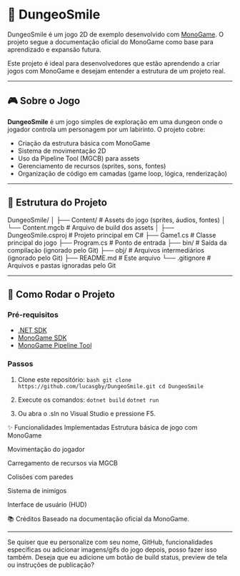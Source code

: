 # 🏰 DungeoSmile

DungeoSmile é um jogo 2D de exemplo desenvolvido com [MonoGame](https://www.monogame.net/). O projeto segue a documentação oficial do MonoGame como base para aprendizado e expansão futura.

Este projeto é ideal para desenvolvedores que estão aprendendo a criar jogos com MonoGame e desejam entender a estrutura de um projeto real.

---

## 🎮 Sobre o Jogo

**DungeoSmile** é um jogo simples de exploração em uma dungeon onde o jogador controla um personagem por um labirinto. O projeto cobre:

- Criação da estrutura básica com MonoGame
- Sistema de movimentação 2D
- Uso da Pipeline Tool (MGCB) para assets
- Gerenciamento de recursos (sprites, sons, fontes)
- Organização de código em camadas (game loop, lógica, renderização)

---

## 📁 Estrutura do Projeto

DungeoSmile/
│
├── Content/ # Assets do jogo (sprites, áudios, fontes)
│ └── Content.mgcb # Arquivo de build dos assets
│
├── DungeoSmile.csproj # Projeto principal em C#
├── Game1.cs # Classe principal do jogo
├── Program.cs # Ponto de entrada
├── bin/ # Saída da compilação (ignorado pelo Git)
├── obj/ # Arquivos intermediários (ignorado pelo Git)
├── README.md # Este arquivo
└── .gitignore # Arquivos e pastas ignoradas pelo Git


---

## 🚀 Como Rodar o Projeto

### Pré-requisitos

- [.NET SDK](https://dotnet.microsoft.com/download)
- [MonoGame SDK](https://www.monogame.net/downloads/)
- [MonoGame Pipeline Tool](https://docs.monogame.net/articles/tools/pipeline.html)

### Passos

1. Clone este repositório:
   ```bash git clone https://github.com/lucasgby/DungeoSmile.git cd DungeoSmile```

2. Execute os comandos:
```dotnet build```
```dotnet run```

3. Ou abra o .sln no Visual Studio e pressione F5.

✨ Funcionalidades Implementadas
 Estrutura básica de jogo com MonoGame

 Movimentação do jogador

 Carregamento de recursos via MGCB

 Colisões com paredes

 Sistema de inimigos

 Interface de usuário (HUD)

📚 Créditos
Baseado na documentação oficial da MonoGame.

---

Se quiser que eu personalize com seu nome, GitHub, funcionalidades específicas ou adicionar imagens/gifs do jogo depois, posso fazer isso também. Deseja que eu adicione um botão de build status, preview de tela ou instruções de publicação?